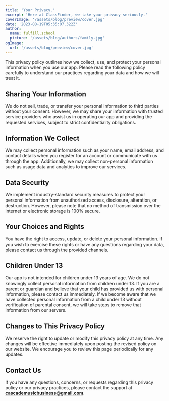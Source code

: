```yaml
---
title: 'Your Privacy.'
excerpt: 'Here at ClassFinder, we take your privacy seriously.'
coverImage: '/assets/blog/preview/cover.jpg'
date: '2023-08-19T05:35:07.322Z'
author:
  name: fulfill.school
  picture: '/assets/blog/authors/family.jpg'
ogImage:
  url: '/assets/blog/preview/cover.jpg'
---
```


This privacy policy outlines how we collect, use, and protect your personal information when you use our app. Please read the following policy carefully to understand our practices regarding your data and how we will treat it.

## Sharing Your Information

We do not sell, trade, or transfer your personal information to third parties without your consent. However, we may share your information with trusted service providers who assist us in operating our app and providing the requested services, subject to strict confidentiality obligations.

## Information We Collect

We may collect personal information such as your name, email address, and contact details when you register for an account or communicate with us through the app. Additionally, we may collect non-personal information such as usage data and analytics to improve our services.

## Data Security

We implement industry-standard security measures to protect your personal information from unauthorized access, disclosure, alteration, or destruction. However, please note that no method of transmission over the internet or electronic storage is 100% secure.

## Your Choices and Rights

You have the right to access, update, or delete your personal information. If you wish to exercise these rights or have any questions regarding your data, please contact us through the provided channels.

## Children Under 13

Our app is not intended for children under 13 years of age. We do not knowingly collect personal information from children under 13. If you are a parent or guardian and believe that your child has provided us with personal information, please contact us immediately. If we become aware that we have collected personal information from a child under 13 without verification of parental consent, we will take steps to remove that information from our servers.

## Changes to This Privacy Policy

We reserve the right to update or modify this privacy policy at any time. Any changes will be effective immediately upon posting the revised policy on our website. We encourage you to review this page periodically for any updates.

## Contact Us

If you have any questions, concerns, or requests regarding this privacy policy or our privacy practices, please contact the support at **cascademusicbusiness@gmail.com**.